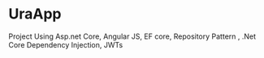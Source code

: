 # UraApp
Project Using Asp.net Core, Angular JS, EF core, Repository Pattern , .Net Core Dependency Injection, JWTs
